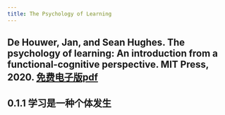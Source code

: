 ```yaml
---
title: The Psychology of Learning
---
```


## De Houwer, Jan, and Sean Hughes. The psychology of learning: An introduction from a functional-cognitive perspective. MIT Press, 2020. [免费电子版pdf](https://www.psychologyoflearning.be/)
## 0.1.1 学习是一种个体发生
